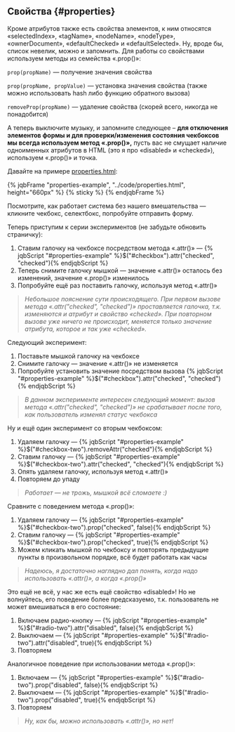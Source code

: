 ## Свойства {#properties}

Кроме атрибутов также есть свойства элементов, к ним относятся «selectedIndex», «tagName», «nodeName», «nodeType», «ownerDocument», «defaultChecked» и «defaultSelected». Ну, вроде бы, список невелик, можно и запомнить. Для работы со свойствами используем методы из семейства «.prop()»:

`prop(propName)` — получение значения свойства

`prop(propName, propValue)` — установка значения свойства (также можно использовать hash либо функцию обратного вызова)

`removeProp(propName)` — удаление свойства (скорей всего, никогда не понадобится)

А теперь выключите музыку, и запомните следующее – **для отключения элементов формы и для проверки/изменения состояния чекбоксов мы всегда используем метод «.prop()»,** пусть вас не смущает наличие одноименных атрибутов в HTML (это я про «disabled» и «checked»), используем «.prop()» и точка.

Давайте на примере [properties.html](../code/properties.html):

{% jqbFrame "properties-example", "../code/properties.html", height="660px" %}
{% sticky %}
{% endjqbFrame %}

Посмотрите, как работает система без нашего вмешательства — кликните чекбокс, селектбокс, попробуйте отправить форму.

Теперь приступим к серии экспериментов (не забудьте обновить страничку):

1. Ставим галочку на чекбоксе посредством метода «.attr()» — {% jqbScript "#properties-example" %}$("#checkbox").attr("checked", "checked"){% endjqbScript %}
2. Теперь снимите галочку мышкой — значение «.attr()» осталось без изменений, значение «.prop()» изменилось
3. Попробуйте ещё раз поставить галочку, используя метод «.attr()»

> _Небольшое пояснение сути происходящего. При первом вызове метода «.attr("checked", "checked")» проставляется галочка, т.к. изменяются и атрибут и свойство «checked». При повторном вызове уже ничего не происходит, меняется только значение атрибута, которое и так уже «checked»._

Следующий эксперимент:

1. Поставьте мышкой галочку на чекбоксе
2. Снимите галочку — значение «.attr()» не изменяется
3. Попробуйте установить значение посредством вызова {% jqbScript "#properties-example" %}$("#checkbox").attr("checked", "checked"){% endjqbScript %}

> _В данном эксперименте интересен следующий момент: вызов метода «.attr("checked", "checked")» не срабатывает после того, как пользователь изменял статус чекбокса_

Ну и ещё один эксперимент со вторым чекбоксом:

1. Удаляем галочку — {% jqbScript "#properties-example" %}$("#checkbox-two").removeAttr("checked"){% endjqbScript %}
2. Ставим галочку — {% jqbScript "#properties-example" %}$("#checkbox-two").attr("checked", "checked"){% endjqbScript %}
3. Опять удаляем галочку, используя метод «.attr()»
4. Повторяем до упаду 

> _Работает — не трожь, мышкой всё сломаете :)_

Сравните с поведением метода «.prop()»:

1. Удаляем галочку — {% jqbScript "#properties-example" %}$("#checkbox-two").prop("checked", false){% endjqbScript %}
2. Ставим галочку — {% jqbScript "#properties-example" %}$("#checkbox-two").prop("checked", true){% endjqbScript %}
3. Можем кликать мышкой по чекбоксу и повторять предыдущие пункты в произвольном порядке, всё будет работать как часы

> _Надеюсь, я достаточно наглядно дал понять, когда надо использовать «.attr()», а когда «.prop()»_

Это ещё не всё, у нас же есть ещё свойство «disabled»! Но не волнуйтесь, его поведение более предсказуемо, т.к. пользователь не может вмешиваться в его состояние:

1. Включаем радио-кнопку — {% jqbScript "#properties-example" %}$("#radio-two").attr("disabled", false){% endjqbScript %}
2. Выключаем — {% jqbScript "#properties-example" %}$("#radio-two").attr("disabled", true){% endjqbScript %}
3. Повторяем

Аналогичное поведение при использовании метода «.prop()»:

1. Включаем — {% jqbScript "#properties-example" %}$("#radio-two").prop("disabled", false){% endjqbScript %}
2. Выключаем — {% jqbScript "#properties-example" %}$("#radio-two").prop("disabled", true){% endjqbScript %}
3. Повторяем

> _Ну, как бы, можно использовать «.attr()», но нет!_

